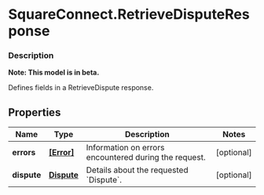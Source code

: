 # SquareConnect.RetrieveDisputeResponse

### Description
**Note: This model is in beta.**

Defines fields in a RetrieveDispute response.

## Properties
Name | Type | Description | Notes
------------ | ------------- | ------------- | -------------
**errors** | [**[Error]**](Error.md) | Information on errors encountered during the request. | [optional] 
**dispute** | [**Dispute**](Dispute.md) | Details about the requested &#x60;Dispute&#x60;. | [optional] 


